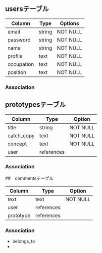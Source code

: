 ## usersテーブル

| Column     | Type       | Options  |
| ---------- | ---------- | -------- |
| email      | string     | NOT NULL |
| password   | string     | NOT NULL |
| name       | string     | NOT NULL |
| profile    | text       | NOT NULL |
| occupation | text       | NOT NULL |
| position   | text       | NOT NULL |

### Association

## prototypesテーブル

| Column     | Type          | Option   |
| ---------- | ------------- | -------- |
| title      | string        | NOT NULL |
| catch_copy | text          | NOT NULL |
| concept    | text          | NOT NULL |
| user       | references    |          |

### Association


##　commentsテーブル

| Column    | Type       | Option   |
| --------- | ---------- | -------- |
| text      | text       | NOT NULL |
| user      | references |          |
| prototype | references |          |


### Association
 - belongs_to
 - 